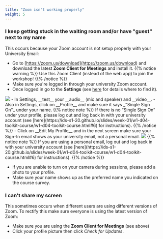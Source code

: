 ```yaml
---
title: "Zoom isn't working properly"
weight: 5
---
```


### I keep getting stuck in the waiting room and/or have "guest" next to my name
This occurs because your Zoom account is not setup properly with your University Email: 

- Go to [https://zoom.us/download](https://zoom.us/download) and download the latest __Zoom Client for Meetings__ and install it.
{{% notice warning %}}
Use this Zoom Client (instead of the web app) to join the workshop!
{{% /notice %}}
- Make sure you're logged in through your university Zoom account.
- Once logged in go to the __Settings__ (see [here](https://support.zoom.us/hc/en-us/articles/201362623-Changing-settings-in-the-desktop-client-or-mobile-app) for details where to find it).
<img src="/images/troubleshoot/single-sign-on.png"/>
- In Settings, __test__ your __audio__ (mic and speaker) and __video__.
- Also in Settings, click on __Profile__ and make sure it says _"Single Sign On"_ under your name.
{{% notice note %}}
If there is no “Single Sign On” under your profile, please log out and log back in with your university account (see [here](https://ids-s1-20.github.io/slides/week-01/w1-d04-toolkit-course/w1-d04-toolkit-course.html#6) for instructions).
{{% /notice %}}
- Click on __Edit My Profile__ and in the next screen make sure your Sign-In email shows as your university email, not a personal email.
<img src="/images/troubleshoot/zoom-profile.png"/>
  {{% notice note %}}
  If you are using a personal email, log out and log back in with your university account (see [here](https://ids-s1-20.github.io/slides/week-01/w1-d04-toolkit-course/w1-d04-toolkit-course.html#6) for instructions).
  {{% /notice %}}

- If you are unable to turn on your camera during sessions, please add a photo to your profile. 
- Make sure your name shows up as the preferred name you indicated on the course survey.

### I can't share my screen

This sometimes occurs when different users are using different versions of Zoom. To rectify this make sure everyone is using the latest version of Zoom:

- Make sure you are using the __Zoom Client for Meetings__ (see above)
- Click your profile picture then click _Check for Updates_.

<!-- To setup the links -->  
<script src="/js/links.js"/>